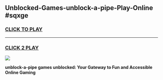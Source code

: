 
## Unblocked-Games-unblock-a-pipe-Play-Online #sqxge
<h3>
<a href="https://news.freeplayer.one?title=unblock-a-pipe&ref=3">CLICK TO PLAY</a></h3>
<hr>

<h3>
<a href="https://news.freeplayer.one?title=unblock-a-pipe&ref=3">CLICK 2 PLAY</a>
  
</h3>

<a href="https://news.freeplayer.one?title=unblock-a-pipe&ref=3"><img src="https://clearcache.store/games.png"></a>


**unblock-a-pipe games unblocked: Your Gateway to Fun and Accessible Online Gaming**
